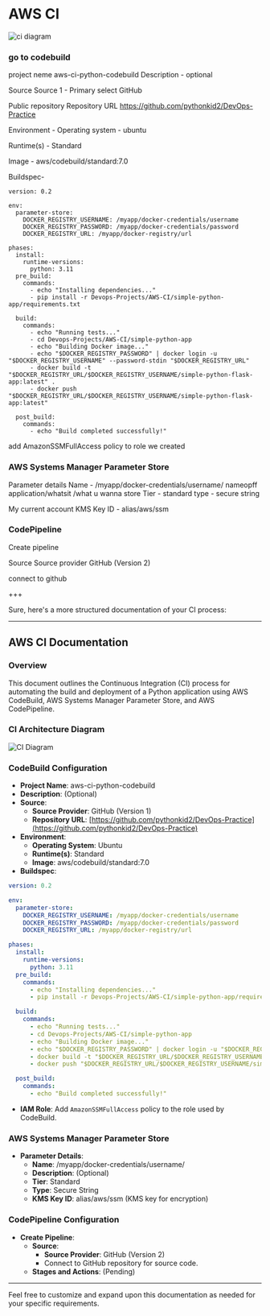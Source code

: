 # AWS CI

![ci diagram](https://github.com/pythonkid2/DevOps-Practice/assets/100591950/03517e9b-f4d6-4a60-abb3-f922afbb5e7f)

### go to codebuild 
project neme 
aws-ci-python-codebuild
Description - optional

Source
Source 1 - Primary  select GitHub

Public repository
Repository URL
https://github.com/pythonkid2/DevOps-Practice

Environment - 
Operating system - ubuntu 

Runtime(s) - Standard

Image - aws/codebuild/standard:7.0

Buildspec-

```
version: 0.2

env:
  parameter-store:
    DOCKER_REGISTRY_USERNAME: /myapp/docker-credentials/username
    DOCKER_REGISTRY_PASSWORD: /myapp/docker-credentials/password
    DOCKER_REGISTRY_URL: /myapp/docker-registry/url

phases:
  install:
    runtime-versions:
      python: 3.11
  pre_build:
    commands:
      - echo "Installing dependencies..."
      - pip install -r Devops-Projects/AWS-CI/simple-python-app/requirements.txt

  build:
    commands:
      - echo "Running tests..."
      - cd Devops-Projects/AWS-CI/simple-python-app
      - echo "Building Docker image..."
      - echo "$DOCKER_REGISTRY_PASSWORD" | docker login -u "$DOCKER_REGISTRY_USERNAME" --password-stdin "$DOCKER_REGISTRY_URL"
      - docker build -t "$DOCKER_REGISTRY_URL/$DOCKER_REGISTRY_USERNAME/simple-python-flask-app:latest" .
      - docker push "$DOCKER_REGISTRY_URL/$DOCKER_REGISTRY_USERNAME/simple-python-flask-app:latest"

  post_build:
    commands:
      - echo "Build completed successfully!"

```
add AmazonSSMFullAccess policy to role we created 

### AWS Systems Manager Parameter Store

Parameter details 
Name - /myapp/docker-credentials/username/
  nameopff application/whatsit /what u wanna store
Tier - standard 
type - secure string 

My current account
KMS Key ID - alias/aws/ssm


### CodePipeline

 Create pipeline

Source
Source provider  GitHub (Version 2)

connect to github


+++

Sure, here's a more structured documentation of your CI process:

---

## AWS CI Documentation

### Overview
This document outlines the Continuous Integration (CI) process for automating the build and deployment of a Python application using AWS CodeBuild, AWS Systems Manager Parameter Store, and AWS CodePipeline.

### CI Architecture Diagram
![CI Diagram](https://github.com/pythonkid2/DevOps-Practice/assets/100591950/03517e9b-f4d6-4a60-abb3-f922afbb5e7f)

### CodeBuild Configuration

- **Project Name**: aws-ci-python-codebuild
- **Description**: (Optional)
- **Source**:
  - **Source Provider**: GitHub (Version 1)
  - **Repository URL**: [https://github.com/pythonkid2/DevOps-Practice](https://github.com/pythonkid2/DevOps-Practice)
- **Environment**:
  - **Operating System**: Ubuntu
  - **Runtime(s)**: Standard
  - **Image**: aws/codebuild/standard:7.0
- **Buildspec**:

```yaml
version: 0.2

env:
  parameter-store:
    DOCKER_REGISTRY_USERNAME: /myapp/docker-credentials/username
    DOCKER_REGISTRY_PASSWORD: /myapp/docker-credentials/password
    DOCKER_REGISTRY_URL: /myapp/docker-registry/url

phases:
  install:
    runtime-versions:
      python: 3.11
  pre_build:
    commands:
      - echo "Installing dependencies..."
      - pip install -r Devops-Projects/AWS-CI/simple-python-app/requirements.txt

  build:
    commands:
      - echo "Running tests..."
      - cd Devops-Projects/AWS-CI/simple-python-app
      - echo "Building Docker image..."
      - echo "$DOCKER_REGISTRY_PASSWORD" | docker login -u "$DOCKER_REGISTRY_USERNAME" --password-stdin "$DOCKER_REGISTRY_URL"
      - docker build -t "$DOCKER_REGISTRY_URL/$DOCKER_REGISTRY_USERNAME/simple-python-flask-app:latest" .
      - docker push "$DOCKER_REGISTRY_URL/$DOCKER_REGISTRY_USERNAME/simple-python-flask-app:latest"

  post_build:
    commands:
      - echo "Build completed successfully!"
```

- **IAM Role**: Add `AmazonSSMFullAccess` policy to the role used by CodeBuild.

### AWS Systems Manager Parameter Store

- **Parameter Details**:
  - **Name**: /myapp/docker-credentials/username/
  - **Description**: (Optional)
  - **Tier**: Standard
  - **Type**: Secure String
  - **KMS Key ID**: alias/aws/ssm (KMS key for encryption)

### CodePipeline Configuration

- **Create Pipeline**:
  - **Source**:
    - **Source Provider**: GitHub (Version 2)
    - Connect to GitHub repository for source code.
  - **Stages and Actions**: (Pending)

---

Feel free to customize and expand upon this documentation as needed for your specific requirements.
